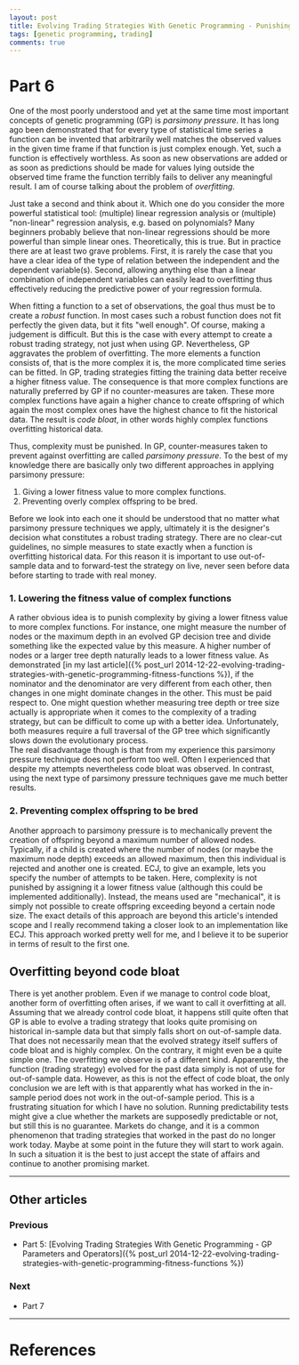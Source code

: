 ```yaml
---
layout: post
title: Evolving Trading Strategies With Genetic Programming - Punishing Complexity
tags: [genetic programming, trading]
comments: true
---
```

# Part 6
One of the most poorly understood and yet at the same time most important concepts of genetic programming (GP) is _parsimony pressure_. It has long ago been demonstrated that for every type of statistical time series a function can be invented that arbitrarily well matches the observed values in the given time frame if that function is just complex enough. Yet, such a function is effectively worthless. As soon as new observations are added or as soon as predictions should be made for values lying outside the observed time frame the function terribly fails to deliver any meaningful result. I am of course talking about the problem of _overfitting_.<span class="more"></span>

Just take a second and think about it. Which one do you consider the more powerful statistical tool: (multiple) linear regression analysis or (multiple) "non-linear" regression analysis, e.g. based on polynomials? Many beginners probably believe that non-linear regressions should be more powerful than simple linear ones. Theoretically, this is true. But in practice there are at least two grave problems. First, it is rarely the case that you have a clear idea of the type of relation between the independent and the dependent variable(s). Second, allowing anything else than a linear combination of independent variables can easily lead to overfitting thus effectively reducing the predictive power of your regression formula.

When fitting a function to a set of observations, the goal thus must be to create a _robust_ function. In most cases such a robust function does not fit perfectly the given data, but it fits "well enough". Of course, making a judgement is difficult. But this is the case with every attempt to create a robust trading strategy, not just when using GP. Nevertheless, GP aggravates the problem of overfitting. The more elements a function consists of, that is the more complex it is, the more complicated time series can be fitted. In GP, trading strategies fitting the training data better receive a higher fitness value. The consequence is that more complex functions are naturally preferred by GP if no counter-measures are taken. These more complex functions have again a higher chance to create offspring of which again the most complex ones have the highest chance to fit the historical data. The result is _code bloat_, in other words highly complex functions overfitting historical data.

Thus, complexity must be punished. In GP, counter-measures taken to prevent against overfitting are called _parsimony pressure_. To the best of my knowledge there are basically only two different approaches in applying parsimony pressure:

1. Giving a lower fitness value to more complex functions.
2. Preventing overly complex offspring to be bred.

Before we look into each one it should be understood that no matter what parsimony pressure techniques we apply, ultimately it is the designer's decision what constitutes a robust trading strategy. There are no clear-cut guidelines, no simple measures to state exactly when a function is overfitting historical data. For this reason it is important to use out-of-sample data and to forward-test the strategy on live, never seen before data before starting to trade with real money.

### 1. Lowering the fitness value of complex functions
A rather obvious idea is to punish complexity by giving a lower fitness value to more complex functions. For instance, one might measure the number of nodes or the maximum depth in an evolved GP decision tree and divide something like the expected value by this measure. A higher number of nodes or a larger tree depth naturally leads to a lower fitness value. As demonstrated [in my last article]({% post_url 2014-12-22-evolving-trading-strategies-with-genetic-programming-fitness-functions %}), if the nominator and the denominator are very different from each other, then changes in one might dominate changes in the other. This must be paid respect to. One might question whether measuring tree depth or tree size actually is appropriate when it comes to the complexity of a trading strategy, but can be difficult to come up with a better idea. Unfortunately, both measures require a full traversal of the GP tree which significantly slows down the evolutionary process.  
The real disadvantage though is that from my experience this parsimony pressure technique does not perform too well. Often I experienced that despite my attempts nevertheless code bloat was observed. In contrast, using the next type of parsimony pressure techniques gave me much better results.

### 2. Preventing complex offspring to be bred
Another approach to parsimony pressure is to mechanically prevent the creation of offspring beyond a maximum number of allowed nodes. Typically, if a child is created where the number of nodes (or maybe the maximum node depth) exceeds an allowed maximum, then this individual is rejected and another one is created. ECJ, to give an example, lets you specify the number of attempts to be taken. Here, complexity is not punished by assigning it a lower fitness value (although this could be implemented additionally). Instead, the means used are "mechanical", it is simply not possible to create offspring exceeding beyond a certain node size. The exact details of this approach are beyond this article's intended scope and I really recommend taking a closer look to an implementation like ECJ. This approach worked pretty well for me, and I believe it to be superior in terms of result to the first one.

## Overfitting beyond code bloat
There is yet another problem. Even if we manage to control code bloat, another form of overfitting often arises, if we want to call it overfitting at all. Assuming that we already control code bloat, it happens still quite often that GP is able to evolve a trading strategy that looks quite promising on historical in-sample data but that simply falls short on out-of-sample data. That does not necessarily mean that the evolved strategy itself suffers of code bloat and is highly complex. On the contrary, it might even be a quite simple one. The overfitting we observe is of a different kind. Apparently, the function (trading strategy) evolved for the past data simply is not of use for out-of-sample data. However, as this is not the effect of code bloat, the only conclusion we are left with is that apparently what has worked in the in-sample period does not work in the out-of-sample period. This is a frustrating situation for which I have no solution. Running predictability tests might give a clue whether the markets are supposedly predictable or not, but still this is no guarantee. Markets do change, and it is a common phenomenon that trading strategies that worked in the past do no longer work today. Maybe at some point in the future they will start to work again. In such a situation it is the best to just accept the state of affairs and continue to another promising market.

----

## Other articles

### Previous

* Part 5: [Evolving Trading Strategies With Genetic Programming - GP Parameters and Operators]({% post_url 2014-12-22-evolving-trading-strategies-with-genetic-programming-fitness-functions %})

### Next

* Part 7

----

# References
